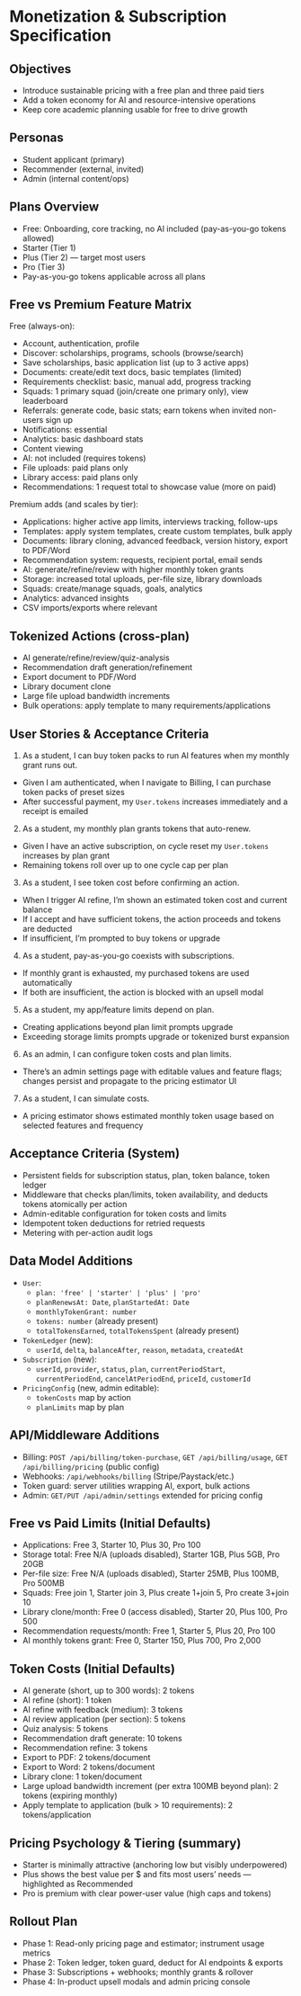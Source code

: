 # Monetization & Subscription Specification

## Objectives
- Introduce sustainable pricing with a free plan and three paid tiers
- Add a token economy for AI and resource-intensive operations
- Keep core academic planning usable for free to drive growth

## Personas
- Student applicant (primary)
- Recommender (external, invited)
- Admin (internal content/ops)

## Plans Overview
- Free: Onboarding, core tracking, no AI included (pay-as-you-go tokens allowed)
- Starter (Tier 1)
- Plus (Tier 2) — target most users
- Pro (Tier 3)
- Pay-as-you-go tokens applicable across all plans

## Free vs Premium Feature Matrix

Free (always-on):
- Account, authentication, profile
- Discover: scholarships, programs, schools (browse/search)
- Save scholarships, basic application list (up to 3 active apps)
- Documents: create/edit text docs, basic templates (limited)
- Requirements checklist: basic, manual add, progress tracking
- Squads: 1 primary squad (join/create one primary only), view leaderboard
- Referrals: generate code, basic stats; earn tokens when invited non-users sign up
- Notifications: essential
- Analytics: basic dashboard stats
- Content viewing
- AI: not included (requires tokens)
- File uploads: paid plans only
- Library access: paid plans only
- Recommendations: 1 request total to showcase value (more on paid)


Premium adds (and scales by tier):
- Applications: higher active app limits, interviews tracking, follow-ups
- Templates: apply system templates, create custom templates, bulk apply
- Documents: library cloning, advanced feedback, version history, export to PDF/Word
- Recommendation system: requests, recipient portal, email sends
- AI: generate/refine/review with higher monthly token grants
- Storage: increased total uploads, per-file size, library downloads
- Squads: create/manage squads, goals, analytics
- Analytics: advanced insights
- CSV imports/exports where relevant

## Tokenized Actions (cross-plan)
- AI generate/refine/review/quiz-analysis
- Recommendation draft generation/refinement
- Export document to PDF/Word
- Library document clone
- Large file upload bandwidth increments
- Bulk operations: apply template to many requirements/applications

## User Stories & Acceptance Criteria

1) As a student, I can buy token packs to run AI features when my monthly grant runs out.
- Given I am authenticated, when I navigate to Billing, I can purchase token packs of preset sizes
- After successful payment, my `User.tokens` increases immediately and a receipt is emailed

2) As a student, my monthly plan grants tokens that auto-renew.
- Given I have an active subscription, on cycle reset my `User.tokens` increases by plan grant
- Remaining tokens roll over up to one cycle cap per plan

3) As a student, I see token cost before confirming an action.
- When I trigger AI refine, I’m shown an estimated token cost and current balance
- If I accept and have sufficient tokens, the action proceeds and tokens are deducted
- If insufficient, I’m prompted to buy tokens or upgrade

4) As a student, pay-as-you-go coexists with subscriptions.
- If monthly grant is exhausted, my purchased tokens are used automatically
- If both are insufficient, the action is blocked with an upsell modal

5) As a student, my app/feature limits depend on plan.
- Creating applications beyond plan limit prompts upgrade
- Exceeding storage limits prompts upgrade or tokenized burst expansion

6) As an admin, I can configure token costs and plan limits.
- There’s an admin settings page with editable values and feature flags; changes persist and propagate to the pricing estimator UI

7) As a student, I can simulate costs.
- A pricing estimator shows estimated monthly token usage based on selected features and frequency

## Acceptance Criteria (System)
- Persistent fields for subscription status, plan, token balance, token ledger
- Middleware that checks plan/limits, token availability, and deducts tokens atomically per action
- Admin-editable configuration for token costs and limits
- Idempotent token deductions for retried requests
- Metering with per-action audit logs

## Data Model Additions
- `User`:
  - `plan: 'free' | 'starter' | 'plus' | 'pro'`
  - `planRenewsAt: Date`, `planStartedAt: Date`
  - `monthlyTokenGrant: number`
  - `tokens: number` (already present)
  - `totalTokensEarned`, `totalTokensSpent` (already present)
- `TokenLedger` (new):
  - `userId`, `delta`, `balanceAfter`, `reason`, `metadata`, `createdAt`
- `Subscription` (new):
  - `userId`, `provider`, `status`, `plan`, `currentPeriodStart`, `currentPeriodEnd`, `cancelAtPeriodEnd`, `priceId`, `customerId`
- `PricingConfig` (new, admin editable):
  - `tokenCosts` map by action
  - `planLimits` map by plan

## API/Middleware Additions
- Billing: `POST /api/billing/token-purchase`, `GET /api/billing/usage`, `GET /api/billing/pricing` (public config)
- Webhooks: `/api/webhooks/billing` (Stripe/Paystack/etc.)
- Token guard: server utilities wrapping AI, export, bulk actions
- Admin: `GET/PUT /api/admin/settings` extended for pricing config

## Free vs Paid Limits (Initial Defaults)
- Applications: Free 3, Starter 10, Plus 30, Pro 100
- Storage total: Free N/A (uploads disabled), Starter 1GB, Plus 5GB, Pro 20GB
- Per-file size: Free N/A (uploads disabled), Starter 25MB, Plus 100MB, Pro 500MB
- Squads: Free join 1, Starter join 3, Plus create 1+join 5, Pro create 3+join 10
- Library clone/month: Free 0 (access disabled), Starter 20, Plus 100, Pro 500
- Recommendation requests/month: Free 1, Starter 5, Plus 20, Pro 100
- AI monthly tokens grant: Free 0, Starter 150, Plus 700, Pro 2,000

## Token Costs (Initial Defaults)
- AI generate (short, up to 300 words): 2 tokens
- AI refine (short): 1 token
- AI refine with feedback (medium): 3 tokens
- AI review application (per section): 5 tokens
- Quiz analysis: 5 tokens
- Recommendation draft generate: 10 tokens
- Recommendation refine: 3 tokens
- Export to PDF: 2 tokens/document
- Export to Word: 2 tokens/document
- Library clone: 1 token/document
- Large upload bandwidth increment (per extra 100MB beyond plan): 2 tokens (expiring monthly)
- Apply template to application (bulk > 10 requirements): 2 tokens/application

## Pricing Psychology & Tiering (summary)
- Starter is minimally attractive (anchoring low but visibly underpowered)
- Plus shows the best value per $ and fits most users’ needs — highlighted as Recommended
- Pro is premium with clear power-user value (high caps and tokens)

## Rollout Plan
- Phase 1: Read-only pricing page and estimator; instrument usage metrics
- Phase 2: Token ledger, token guard, deduct for AI endpoints & exports
- Phase 3: Subscriptions + webhooks; monthly grants & rollover
- Phase 4: In-product upsell modals and admin pricing console